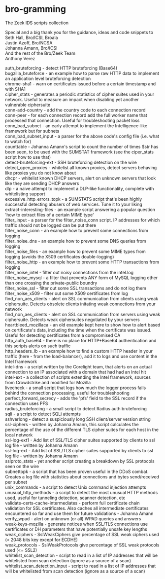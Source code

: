 bro-gramming
============

The Zeek IDS scripts collection  

Special and a big thank you for the guidance, ideas and code snippets to  
Seth Hall, Bro/ICSI, Broala  
Justin Azoff, Bro/NCSA  
Johanna Amann, Bro/ICSI  
And the rest of the Bro/Zeek Team  
Anthony Verez  

auth_bruteforcing - detect HTTP bruteforcing (Base64)  
bugzilla_bruteforce - an example how to parse raw HTTP data to implement an application level bruteforcing detection  
chrome-sha1 - warn on certificates issued before a certain timestamp and with SHA1  
cipher_stats - generates a periodic statistics of cipher suites used in your network. Useful to measure an impact when disabling yet another vulnerable ciphersuite  
conn-add-country - add the country code to each connection record  
conn-peer - for each connection record add the full worker name that processed that connection. Useful for troubleshooting packet loss  
conn_bad_subnet - an early attempt to implement the Intelligence-like framework but for subnets  
conn_bad_subnet_input - a parser for the above code's config file (i.e. what to watch for)  
counttable - Johanna Amann's script to count the number of times $str has been seen, to be used with the SUMSTAT framework (see the ciper_stats script how to use that)  
detect-bruteforcing-ext - SSH bruteforcing detection on the wire  
detect_open_proxies - whitelist all known proxies, detect servers behaving like proxies you do not know about  
dhcpr - whitelist known DHCP servers, alert on unknown servers that look like they are sending DHCP answers  
dlp - a naive attempt to implement a DLP-like functionality, complete with whitelisting support  
excessive_http_errors_topk - a SUMSTATS script that's been highly successful detecting abusers of web services. Tune it to your liking  
extract-interesting-files - an example script answering a popular question 'how to extract files of a certain MIME type'  
filter_input - a parser for the filter_noise_conn script. IP addresses for which traffic should not be logged can be put there  
filter_noise_conn - an example how to prevent some connections from logging  
filter_noise_dns - an example how to prevent some DNS queries from logging  
filter_noise_files - an example how to prevent some MIME types from logging (avoids the X509 certificates double-logging)  
filter_noise_http - an example how to prevent some HTTP transactions from logging  
filter_noise_intel - filter out noisy connections from the intel.log  
filter_noise_mysql - a filter that prevents ANY form of MySQL logging other than one crossing the private-public boundry  
filter_noise_ssl - filter out some SSL transactions and do not log them  
filter_noise_x509 - filter out some X509 certificates from log  
find_non_aes_clients - alert on SSL communication from clients using weak ciphersuite. Detects obsolete clients initating weak connections from your network  
find_non_aes_clients - alert on SSL communication from servers using weak ciphersuite. Detects weak ciphersuites negotiated by your servers  
heartbleed_mozillaca - an old example kept here to show how to alert based on certificate's data, including the time when the certificate was issued. Useful for detecting certificates from a compromised CA  
http_auth_base64 - there is no place for HTTP+Base64 authentication and this scripts alerts on such traffic  
http_headers_lb - an example how to find a custom HTTP header in your traffic (here - from the load-balancer), add it to logs and use content in the Intel framework  
intel-dns - a script written by the Corelight team, that alerts on an actual connection to an IP associated with a domain that had had an Intel hit  
intel-ext - a collection of scripts extending the Intel framework, sources from Crowdstrike and modified for Mozilla  
livecheck - a small script that logs how much the logger process falls behind the connection processing, useful for troubleshooting  
perfect_forward_secrecy - adds the 'pfs' field to the SSL record if the connection uses PFS  
radius_bruteforcing - a small script to detect Radius auth bruteforcing  
sqli - a script to detect SQLi attempts  
sshverlong - detect a suspiciously long SSH client/server version string  
ssl-ciphers - written by Johanna Amann, this script calculates the percentage of the use of the different TLS cipher suites for each host in the local network  
ssl-log-ext1 - Add list of SSL/TLS cipher suites supported by clients to ssl log file - written by Johanna Amann  
ssl-log-ext - Add list of SSL/TLS cipher suites supported by clients to ssl log file - written by Johanna Amann  
sslproto_stats - yet another script creating a breakdown by SSL protocols seen on the wire  
subnettopk - a script that has been proven useful in the DDoS combat. Creates a log file with statistics about connections and bytes send/received per subnet  
unix_commands - a script to detect Unix command injection attempts  
unusual_http_methods - a script to detect the most unusual HTTP methods used, useful for tunneling detection, scanner detection, etc  
validate-certs-cache-intermediates - perform full certificate chain validation for SSL certificates. Also caches all intermediate certificates encountered so far and use them for future validations - Johanna Amann  
verify_wpad - alert on unknown (or all) WPAD queries and answers  
weak-keys-mozilla - generate notices when SSL/TLS connections use certificates or DH parameters that have potentially unsafe key lengths  
weak_ciphers - SslWeakCiphers give percentage of SSL weak ciphers used (< 2048 bits key except for ECDHE)  
weak_protocols - SslWeakProtocols give percentage of SSL weak protocols used (<= SSL2)  
whitelist_scan_detection - script to read in a list of IP addresses that will be whitelisted from scan detection (ignore as a source of a scan)  
whitelist_scan_detection_input - script to read in a list of IP addresses that will be whitelisted from scan detection (ignore as a source of a scan)  
